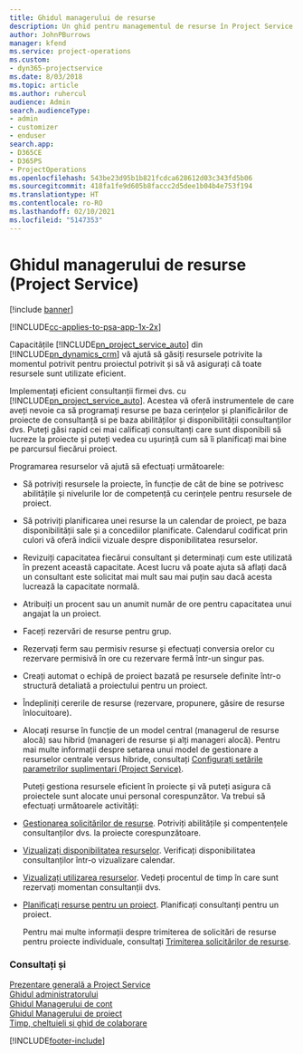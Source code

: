 ```yaml
---
title: Ghidul managerului de resurse
description: Un ghid pentru managementul de resurse în Project Service
author: JohnPBurrows
manager: kfend
ms.service: project-operations
ms.custom:
- dyn365-projectservice
ms.date: 8/03/2018
ms.topic: article
ms.author: ruhercul
audience: Admin
search.audienceType:
- admin
- customizer
- enduser
search.app:
- D365CE
- D365PS
- ProjectOperations
ms.openlocfilehash: 543be23d95b1b821fcdca628612d03c343fd5b06
ms.sourcegitcommit: 418fa1fe9d605b8faccc2d5dee1b04b4e753f194
ms.translationtype: HT
ms.contentlocale: ro-RO
ms.lasthandoff: 02/10/2021
ms.locfileid: "5147353"
---
```

# <a name="resource-manager-guide-project-service"></a>Ghidul managerului de resurse (Project Service)

[!include [banner](../includes/psa-now-project-operations.md)]

[!INCLUDE[cc-applies-to-psa-app-1x-2x](../includes/cc-applies-to-psa-app-1x-2x.md)]

Capacitățile [!INCLUDE[pn_project_service_auto](../includes/pn-project-service-auto.md)] din [!INCLUDE[pn_dynamics_crm](../includes/pn-dynamics-crm.md)] vă ajută să găsiți resursele potrivite la momentul potrivit pentru proiectul potrivit și să vă asigurați că toate resursele sunt utilizate eficient.  
  
 Implementați eficient consultanții firmei dvs. cu [!INCLUDE[pn_project_service_auto](../includes/pn-project-service-auto.md)]. Acestea vă oferă instrumentele de care aveți nevoie ca să programați resurse pe baza cerințelor și planificărilor de proiecte de consultanță si pe baza abilităților și disponibilității consultanților dvs. Puteți găsi rapid cei mai calificați consultanți care sunt disponibili să lucreze la proiecte și puteți vedea cu ușurință cum să îi planificați mai bine pe parcursul fiecărui proiect.  
  
 Programarea resurselor vă ajută să efectuați următoarele:  
  
- Să potriviți resursele la proiecte, în funcție de cât de bine se potrivesc abilitățile și nivelurile lor de competență cu cerințele pentru resursele de proiect.  
  
- Să potriviți planificarea unei resurse la un calendar de proiect, pe baza disponibilității sale și a concediilor planificate. Calendarul codificat prin culori vă oferă indicii vizuale despre disponibilitatea resurselor.  
  
- Revizuiți capacitatea fiecărui consultant și determinați cum este utilizată în prezent această capacitate. Acest lucru vă poate ajuta să aflați dacă un consultant este solicitat mai mult sau mai puțin sau dacă acesta lucrează la capacitate normală.  
  
- Atribuiți un procent sau un anumit număr de ore pentru capacitatea unui angajat la un proiect.  
  
- Faceți rezervări de resurse pentru grup.  
  
- Rezervați ferm sau permisiv resurse și efectuați conversia orelor cu rezervare permisivă în ore cu rezervare fermă într-un singur pas.  
  
- Creați automat o echipă de proiect bazată pe resursele definite într-o structură detaliată a proiectului pentru un proiect.  
  
- Îndepliniți cererile de resurse (rezervare, propunere, găsire de resurse înlocuitoare).  
  
- Alocați resurse în funcție de un model central (managerul de resurse alocă) sau hibrid (manageri de resurse și alți manageri alocă). Pentru mai multe informații despre setarea unui model de gestionare a resurselor centrale versus hibride, consultați [Configurați setările parametrilor suplimentari (Project Service)](../psa/configure-additional-parameters-settings.md).  
  
  Puteți gestiona resursele eficient în proiecte și vă puteți asigura că proiectele sunt alocate unui personal corespunzător. Va trebui să efectuați următoarele activități:  
  
- [Gestionarea solicitărilor de resurse](../psa/manage-resource-requests.md). Potriviți abilitățile și compentențele consultanților dvs. la proiecte corespunzătoare.  
  
- [Vizualizați disponibilitatea resurselor](../psa/view-resource-availability.md). Verificați disponibilitatea consultanților într-o vizualizare calendar.  
  
- [Vizualizați utilizarea resurselor](../psa/view-resource-utilization.md). Vedeți procentul de timp în care sunt rezervați momentan consultanții dvs.  
  
- [Planificați resurse pentru un proiect](../psa/schedule-resources-project.md). Planificați consultanți pentru un proiect.  
  
  Pentru mai multe informații despre trimiterea de solicitări de resurse pentru proiecte individuale, consultați [Trimiterea solicitărilor de resurse](../psa/submit-resource-requests.md).  
  
### <a name="see-also"></a>Consultați și  
 [Prezentare generală a Project Service](../psa/overview.md)   
 [Ghidul administratorului](../psa/admin-guide.md)   
 [Ghidul Managerului de cont](../psa/account-manager-guide.md)   
 [Ghidul Managerului de proiect](../psa/project-manager-guide.md)   
 [Timp, cheltuieli și ghid de colaborare](../psa/time-expense-collaboration-guide.md)


[!INCLUDE[footer-include](../includes/footer-banner.md)]